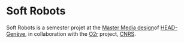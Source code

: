# Soft Robots
Soft Robots is a semester projet  at the [Master Media design]()of [HEAD-Genève](http://hesge.ch/head), in collaboration with the [O2r]() project, [CNRS]().